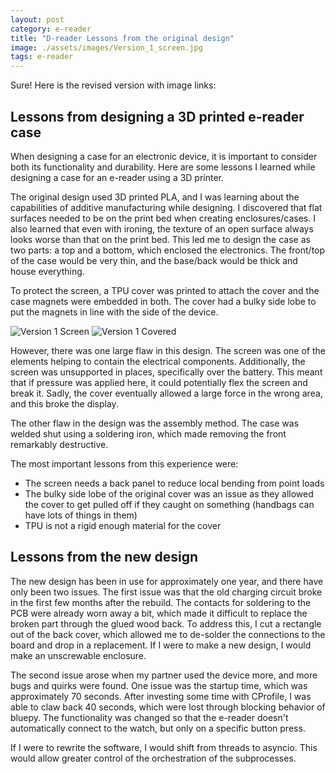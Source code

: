 ```yaml
---
layout: post
category: e-reader
title: "D-reader Lessons from the original design"
image: ./assets/images/Version_1_screen.jpg
tags: e-reader
---
```


Sure! Here is the revised version with image links:

Lessons from designing a 3D printed e-reader case
-------------------------------------------------

When designing a case for an electronic device, it is important to consider both its functionality and durability. Here are some lessons I learned while designing a case for an e-reader using a 3D printer.

The original design used 3D printed PLA, and I was learning about the capabilities of additive manufacturing while designing. I discovered that flat surfaces needed to be on the print bed when creating enclosures/cases. I also learned that even with ironing, the texture of an open surface always looks worse than that on the print bed. This led me to design the case as two parts: a top and a bottom, which enclosed the electronics. The front/top of the case would be very thin, and the base/back would be thick and house everything.

To protect the screen, a TPU cover was printed to attach the cover and the case magnets were embedded in both. The cover had a bulky side lobe to put the magnets in line with the side of the device.

![Version 1 Screen](https://example.com/images/Version_1_screen.jpg) ![Version 1 Covered](https://example.com/images/Version_1_covered.jpg)

However, there was one large flaw in this design. The screen was one of the elements helping to contain the electrical components. Additionally, the screen was unsupported in places, specifically over the battery. This meant that if pressure was applied here, it could potentially flex the screen and break it. Sadly, the cover eventually allowed a large force in the wrong area, and this broke the display.

The other flaw in the design was the assembly method. The case was welded shut using a soldering iron, which made removing the front remarkably destructive.

The most important lessons from this experience were:

*   The screen needs a back panel to reduce local bending from point loads
*   The bulky side lobe of the original cover was an issue as they allowed the cover to get pulled off if they caught on something (handbags can have lots of things in them)
*   TPU is not a rigid enough material for the cover

Lessons from the new design
---------------------------

The new design has been in use for approximately one year, and there have only been two issues. The first issue was that the old charging circuit broke in the first few months after the rebuild. The contacts for soldering to the PCB were already worn away a bit, which made it difficult to replace the broken part through the glued wood back. To address this, I cut a rectangle out of the back cover, which allowed me to de-solder the connections to the board and drop in a replacement. If I were to make a new design, I would make an unscrewable enclosure.

The second issue arose when my partner used the device more, and more bugs and quirks were found. One issue was the startup time, which was approximately 70 seconds. After investing some time with CProfile, I was able to claw back 40 seconds, which were lost through blocking behavior of bluepy. The functionality was changed so that the e-reader doesn't automatically connect to the watch, but only on a specific button press.

If I were to rewrite the software, I would shift from threads to asyncio. This would allow greater control of the orchestration of the subprocesses.
